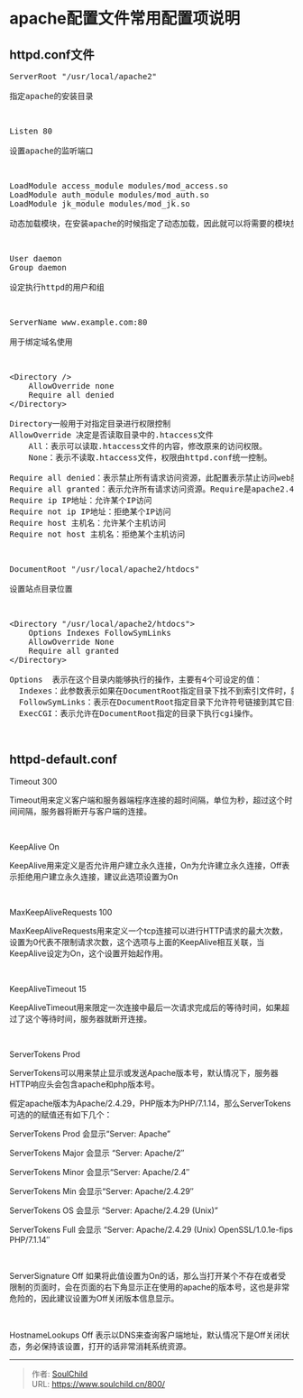 # apache配置文件常用配置项说明

<!--more-->
## httpd.conf文件
<pre>ServerRoot "/usr/local/apache2"

指定apache的安装目录</pre>
&nbsp;
<pre>Listen 80

设置apache的监听端口</pre>
&nbsp;
<pre>LoadModule access_module modules/mod_access.so
LoadModule auth_module modules/mod_auth.so
LoadModule jk_module modules/mod_jk.so

动态加载模块，在安装apache的时候指定了动态加载，因此就可以将需要的模块放到了modules目录下，然后在这里指定加载即可。</pre>
&nbsp;
<pre>User daemon
Group daemon

设定执行httpd的用户和组</pre>
&nbsp;
<pre>ServerName www.example.com:80

用于绑定域名使用</pre>
&nbsp;
<pre>&lt;Directory /&gt;
    AllowOverride none
    Require all denied
&lt;/Directory&gt;

Directory一般用于对指定目录进行权限控制
AllowOverride 决定是否读取目录中的.htaccess文件
    All：表示可以读取.htaccess文件的内容，修改原来的访问权限。
    None：表示不读取.htaccess文件，权限由httpd.conf统一控制。

Require all denied：表示禁止所有请求访问资源，此配置表示禁止访问web服务器的任何目录
Require all granted：表示允许所有请求访问资源。Require是apache2.4版本的一个新特性
Require ip IP地址：允许某个IP访问
Require not ip IP地址：拒绝某个IP访问
Require host 主机名：允许某个主机访问
Require not host 主机名：拒绝某个主机访问</pre>
&nbsp;
<pre>DocumentRoot "/usr/local/apache2/htdocs"

设置站点目录位置</pre>
&nbsp;
<pre>&lt;Directory "/usr/local/apache2/htdocs"&gt;
    Options Indexes FollowSymLinks
    AllowOverride None
    Require all granted
&lt;/Directory&gt;

Options  表示在这个目录内能够执行的操作，主要有4个可设定的值：
  Indexes：此参数表示如果在DocumentRoot指定目录下找不到索引文件时，就将此目录下所有文件列出来。
  FollowSymLinks：表示在DocumentRoot指定目录下允许符号链接到其它目录。
  ExecCGI：表示允许在DocumentRoot指定的目录下执行cgi操作。
</pre>
&nbsp;

## httpd-default.conf

Timeout 300

Timeout用来定义客户端和服务器端程序连接的超时间隔，单位为秒，超过这个时间间隔，服务器将断开与客户端的连接。

&nbsp;

KeepAlive On

KeepAlive用来定义是否允许用户建立永久连接，On为允许建立永久连接，Off表示拒绝用户建立永久连接，建议此选项设置为On

&nbsp;

MaxKeepAliveRequests 100

MaxKeepAliveRequests用来定义一个tcp连接可以进行HTTP请求的最大次数，设置为0代表不限制请求次数，这个选项与上面的KeepAlive相互关联，当KeepAlive设定为On，这个设置开始起作用。

&nbsp;

KeepAliveTimeout 15

KeepAliveTimeout用来限定一次连接中最后一次请求完成后的等待时间，如果超过了这个等待时间，服务器就断开连接。

&nbsp;

ServerTokens Prod

ServerTokens可以用来禁止显示或发送Apache版本号，默认情况下，服务器HTTP响应头会包含apache和php版本号。

假定apache版本为Apache/2.4.29，PHP版本为PHP/7.1.14，那么ServerTokens可选的的赋值还有如下几个：

ServerTokens Prod 会显示“Server: Apache”

ServerTokens Major 会显示 “Server: Apache/2″

ServerTokens Minor 会显示“Server: Apache/2.4″

ServerTokens Min 会显示“Server: Apache/2.4.29″

ServerTokens OS 会显示 “Server: Apache/2.4.29 (Unix)”

ServerTokens Full 会显示 “Server: Apache/2.4.29 (Unix) OpenSSL/1.0.1e-fips PHP/7.1.14″

&nbsp;

ServerSignature Off
如果将此值设置为On的话，那么当打开某个不存在或者受限制的页面时，会在页面的右下角显示正在使用的apache的版本号，这也是非常危险的，因此建议设置为Off关闭版本信息显示。

&nbsp;

HostnameLookups Off
表示以DNS来查询客户端地址，默认情况下是Off关闭状态，务必保持该设置，打开的话非常消耗系统资源。


---

> 作者: [SoulChild](https://www.soulchild.cn)  
> URL: https://www.soulchild.cn/800/  

